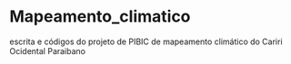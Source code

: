 # Mapeamento_climatico
escrita e códigos do projeto de PIBIC de mapeamento climático do Cariri Ocidental Paraibano
